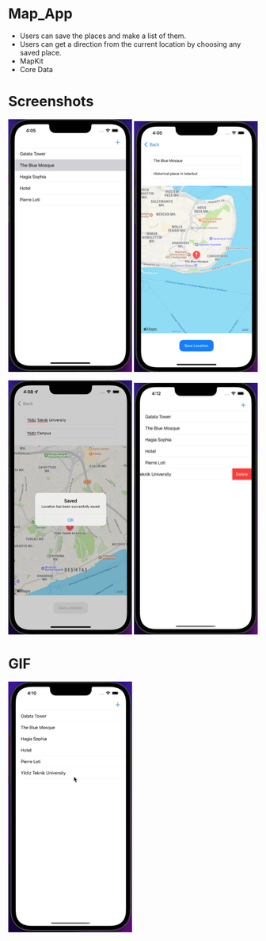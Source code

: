# Map_App
- Users can save the places and make a list of them. 
- Users can get a direction from the current location by choosing any saved place.
- MapKit
- Core Data

# Screenshots
<p float="left">
<img src="https://github.com/MutluClkn/Map_App/blob/main/Images/1.png " width="250">
<img src="https://github.com/MutluClkn/Map_App/blob/main/Images/2.png " width="250">
</p>
<p float="left">
<img src="https://github.com/MutluClkn/Map_App/blob/main/Images/3.png " width="250">
<img src="https://github.com/MutluClkn/Map_App/blob/main/Images/4.png " width="250">
</p>

# GIF
<img src="https://github.com/MutluClkn/Map_App/blob/main/Images/mapAppGIF.gif " width="250">
